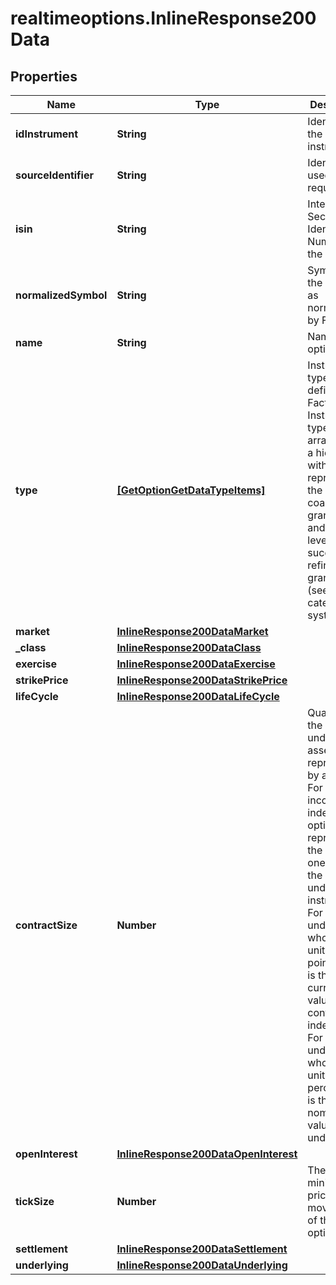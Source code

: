 # realtimeoptions.InlineResponse200Data

## Properties

Name | Type | Description | Notes
------------ | ------------- | ------------- | -------------
**idInstrument** | **String** | Identifier of the instrument. | [optional] 
**sourceIdentifier** | **String** | Identifier used in the request. | [optional] 
**isin** | **String** | International Securities Identification Number of the option. | [optional] 
**normalizedSymbol** | **String** | Symbol of the option, as normalized by FactSet. | [optional] 
**name** | **String** | Name of the option. | [optional] 
**type** | [**[GetOptionGetDataTypeItems]**](GetOptionGetDataTypeItems.md) | Instrument type as defined by FactSet. Instrument types are arranged in a hierarchy, with level 1 representing the most coarse granularity and further levels successively refining the granularity (see MDG category system 18). | [optional] 
**market** | [**InlineResponse200DataMarket**](InlineResponse200DataMarket.md) |  | [optional] 
**_class** | [**InlineResponse200DataClass**](InlineResponse200DataClass.md) |  | [optional] 
**exercise** | [**InlineResponse200DataExercise**](InlineResponse200DataExercise.md) |  | [optional] 
**strikePrice** | [**InlineResponse200DataStrikePrice**](InlineResponse200DataStrikePrice.md) |  | [optional] 
**lifeCycle** | [**InlineResponse200DataLifeCycle**](InlineResponse200DataLifeCycle.md) |  | [optional] 
**contractSize** | **Number** | Quantity of the underlying asset represented by an option. For fixed income and index options it represents the value of one unit of the underlying instrument. For an underlying whose price unit is index points, this is the currency value of the contract per index point. For underlyings whose price unit is percent, this is the nominal value of the underlying. | [optional] 
**openInterest** | [**InlineResponse200DataOpenInterest**](InlineResponse200DataOpenInterest.md) |  | [optional] 
**tickSize** | **Number** | The minimum price movement of the option. | [optional] 
**settlement** | [**InlineResponse200DataSettlement**](InlineResponse200DataSettlement.md) |  | [optional] 
**underlying** | [**InlineResponse200DataUnderlying**](InlineResponse200DataUnderlying.md) |  | [optional] 


